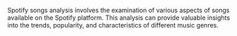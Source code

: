 Spotify songs analysis involves the examination of various aspects of songs available on the Spotify platform. This analysis can provide valuable insights into the trends, popularity, and characteristics of different music genres.
